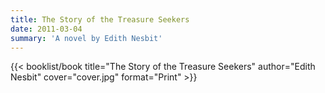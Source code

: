 ```yaml
---
title: The Story of the Treasure Seekers
date: 2011-03-04
summary: 'A novel by Edith Nesbit'
---
```


{{< booklist/book
title="The Story of the Treasure Seekers"
author="Edith Nesbit"
cover="cover.jpg"
format="Print" >}}
